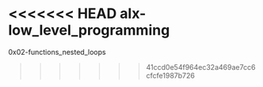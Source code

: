 <<<<<<< HEAD
alx-low_level_programming
=======
0x02-functions_nested_loops
>>>>>>> 41ccd0e54f964ec32a469ae7cc6cfcfe1987b726
